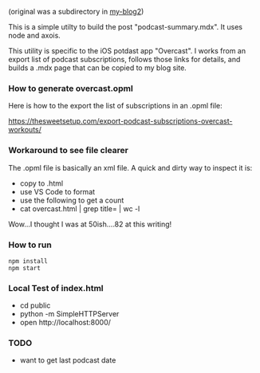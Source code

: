 (original was a subdirectory in [my-blog2](https://github.com/alpiepho/my-blog2))

This is a simple utilty to build the post "podcast-summary.mdx".  It uses node and axois.

This utility is specific to the iOS potdast app "Overcast".  I works from an export list
of podcast subscriptions, follows those links for details, and builds a .mdx page
that can be copied to my blog site.

### How to generate overcast.opml

Here is how to the export
the list of subscriptions in an .opml file:

https://thesweetsetup.com/export-podcast-subscriptions-overcast-workouts/


### Workaround to see file clearer

The .opml file is basically an xml file.  A quick and dirty way to inspect it is:

- copy to .html
- use VS Code to format
- use the following to get a count
- cat overcast.html | grep title= | wc -l

Wow...I thought I was at 50ish....82 at this writing!


### How to run

```
npm install
npm start
```
 
### Local Test of index.html

- cd public
- python -m SimpleHTTPServer
- open http://localhost:8000/


### TODO

- want to get last podcast date
